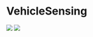 # VehicleSensing
![](https://user-images.githubusercontent.com/15256774/111953680-4ce69800-8b2a-11eb-8da5-4f143843cd8f.gif)
![](https://user-images.githubusercontent.com/15256774/111953981-bff00e80-8b2a-11eb-8935-2e2b1d1d62e6.gif)
